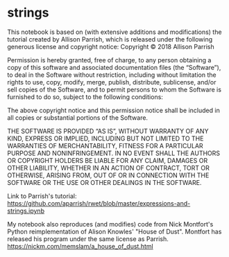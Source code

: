 # strings

This notebook is based on (with extensive additions and modifications) the tutorial created by Allison Parrish, which is released under the following generous license and copyright notice:
Copyright © 2018 Allison Parrish

Permission is hereby granted, free of charge, to any person obtaining a copy of
this software and associated documentation files (the “Software”), to deal in
the Software without restriction, including without limitation the rights to
use, copy, modify, merge, publish, distribute, sublicense, and/or sell copies
of the Software, and to permit persons to whom the Software is furnished to do
so, subject to the following conditions:

The above copyright notice and this permission notice shall be included in all
copies or substantial portions of the Software.

THE SOFTWARE IS PROVIDED “AS IS”, WITHOUT WARRANTY OF ANY KIND, EXPRESS OR
IMPLIED, INCLUDING BUT NOT LIMITED TO THE WARRANTIES OF MERCHANTABILITY,
FITNESS FOR A PARTICULAR PURPOSE AND NONINFRINGEMENT. IN NO EVENT SHALL THE
AUTHORS OR COPYRIGHT HOLDERS BE LIABLE FOR ANY CLAIM, DAMAGES OR OTHER
LIABILITY, WHETHER IN AN ACTION OF CONTRACT, TORT OR OTHERWISE, ARISING FROM,
OUT OF OR IN CONNECTION WITH THE SOFTWARE OR THE USE OR OTHER DEALINGS IN THE
SOFTWARE.

Link to Parrish's tutorial: https://github.com/aparrish/rwet/blob/master/expressions-and-strings.ipynb

My notebook also reproduces (and modifies) code from Nick Montfort's Python reimplementation of Alison Knowles' "House of Dust". Montfort has released his program under the same license as Parrish. https://nickm.com/memslam/a_house_of_dust.html
